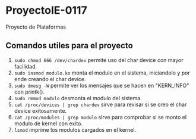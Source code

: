 # ProyectoIE-0117
Proyecto de Plataformas

## Comandos utiles para el proyecto

1. `sudo chmod 666 /dev/chardev` permite uso del char device con mayor facilidad.
2. `sudo insmod modulo.ko` monta el modulo en el sistema, iniciandolo y por ende creando el char device.
3. `sudo dmesg -W` permite ver los mensajes que se hacen en "KERN_INFO" con printk().
4. `sudo rmmod modulo` desmonta el modulo del sistema. 
5. `cat /proc/devices | grep chardev` sirve para revisar si se creo el char device exitosamente.
6. `cat /proc/modules | grep modulo` sirve para comprobar si se monto el modulo de kernel con exito.
7. `lsmod` imprime los modulos cargados en el kernel. 
